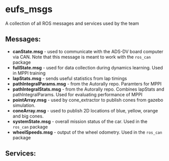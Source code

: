 # eufs_msgs
A collection of all ROS messages and services used by the team

## Messages:
- **canState.msg** - used to communicate with the ADS-DV board computer via CAN. Note that this message is meant to work with the `ros_can` package
- **fullState.msg** - used for data collection during dynamics learning. Used in MPPI training
- **lapStats.msg** - sends useful statistics from lap timings
- **pathIntegralParams.msg** - from the Autorally repo. Paramters for MPPI
- **pathIntegralStats.msg** - from the Autorally repo. Combines lapStats and pathIntegralParams. Used for evaluating performance of MPPI
- **pointArray.msg** - used by cone_extractor to publish cones from gazebo simulation.
- **coneArray.msg** - used to publish 2D locations of blue, yellow, orange and big cones.
- **systemState.msg** - overall mission status of the car. Used in the `ros_can` package
- **wheelSpeeds.msg** - output of the wheel odometry. Used in the `ros_can` package

## Services:

